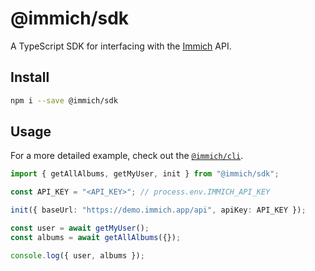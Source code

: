 # @immich/sdk

A TypeScript SDK for interfacing with the [Immich](https://immich.app/) API.

## Install

```bash
npm i --save @immich/sdk
```

## Usage

For a more detailed example, check out the [`@immich/cli`](https://github.com/immich-app/immich/tree/main/cli).

```typescript
import { getAllAlbums, getMyUser, init } from "@immich/sdk";

const API_KEY = "<API_KEY>"; // process.env.IMMICH_API_KEY

init({ baseUrl: "https://demo.immich.app/api", apiKey: API_KEY });

const user = await getMyUser();
const albums = await getAllAlbums({});

console.log({ user, albums });
```
